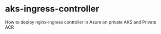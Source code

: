 # aks-ingress-controller
How to deploy nginx-ingress controller in Azure on private AKS and Private ACR
